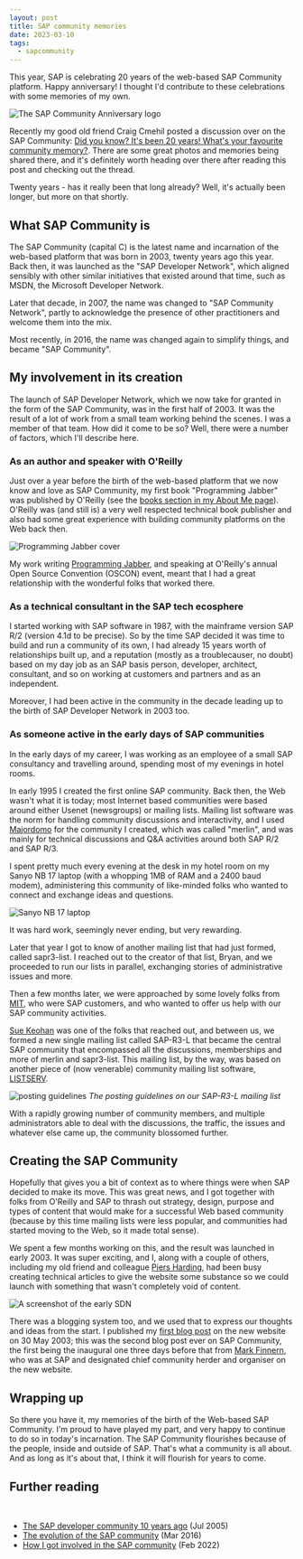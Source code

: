 ```yaml
---
layout: post
title: SAP community memories
date: 2023-03-10
tags:
  - sapcommunity
---
```


This year, SAP is celebrating 20 years of the web-based SAP Community platform. Happy anniversary! I thought I'd contribute to these celebrations with some memories of my own.

![The SAP Community Anniversary logo](/images/2023/03/sap-community-anniversary.png)

Recently my good old friend Craig Cmehil posted a discussion over on the SAP Community: [Did you know? It's been 20 years! What's your favourite community memory?](https://groups.community.sap.com/t5/coffee-corner-discussions/did-you-know-it-s-been-20-years-what-s-your-favourite-community/m-p/220754). There are some great photos and memories being shared there, and it's definitely worth heading over there after reading this post and checking out the thread. 

Twenty years - has it really been that long already? Well, it's actually been longer, but more on that shortly.

## What SAP Community is

The SAP Community (capital C) is the latest name and incarnation of the web-based platform that was born in 2003, twenty years ago this year. Back then, it was launched as the "SAP Developer Network", which aligned sensibly with other similar initiatives that existed around that time, such as MSDN, the Microsoft Developer Network. 

Later that decade, in 2007, the name was changed to "SAP Community Network", partly to acknowledge the presence of other practitioners and welcome them into the mix. 

Most recently, in 2016, the name was changed again to simplify things, and became "SAP Community". 

## My involvement in its creation

The launch of SAP Developer Network, which we now take for granted in the form of the SAP Community, was in the first half of 2003. It was the result of a lot of work from a small team working behind the scenes. I was a member of that team. How did it come to be so? Well, there were a number of factors, which I'll describe here.

### As an author and speaker with O'Reilly

Just over a year before the birth of the web-based platform that we now know and love as SAP Community, my first book "Programming Jabber" was published by O'Reilly (see the [books section in my About Me page](https://qmacro.org/about/#books)). O'Reilly was (and still is) a very well respected technical book publisher and also had some great experience with building community platforms on the Web back then. 

![Programming Jabber cover](/images/books/programmingjabber.png)

My work writing [Programming Jabber](https://www.oreilly.com/library/view/programming-jabber/0596002025/), and speaking at O'Reilly's annual Open Source Convention (OSCON) event, meant that I had a great relationship with the wonderful folks that worked there. 

### As a technical consultant in the SAP tech ecosphere

I started working with SAP software in 1987, with the mainframe version SAP R/2 (version 4.1d to be precise). So by the time SAP decided it was time to build and run a community of its own, I had already 15 years worth of relationships built up, and a reputation (mostly as a troublecauser, no doubt) based on my day job as an SAP basis person, developer, architect, consultant, and so on working at customers and partners and as an independent. 

Moreover, I had been active in the community in the decade leading up to the birth of SAP Developer Network in 2003 too.

### As someone active in the early days of SAP communities

In the early days of my career, I was working as an employee of a small SAP consultancy and travelling around, spending most of my evenings in hotel rooms. 

In early 1995 I created the first online SAP community. Back then, the Web wasn't what it is today; most Internet based communities were based around either Usenet (newsgroups) or mailing lists. Mailing list software was the norm for handling community discussions and interactivity, and I used [Majordomo](https://en.wikipedia.org/wiki/Majordomo_(software)) for the community I created, which was called "merlin", and was mainly for technical discussions and Q&A activities around both SAP R/2 and SAP R/3. 

I spent pretty much every evening at the desk in my hotel room on my Sanyo NB 17 laptop (with a whopping 1MB of RAM and a 2400 baud modem), administering this community of like-minded folks who wanted to connect and exchange ideas and questions. 

![Sanyo NB 17 laptop](/images/2023/03/sanyo-nb-17.png)

It was hard work, seemingly never ending, but very rewarding. 

Later that year I got to know of another mailing list that had just formed, called sapr3-list. I reached out to the creator of that list, Bryan, and we proceeded to run our lists in parallel, exchanging stories of administrative issues and more. 

Then a few months later, we were approached by some lovely folks from [MIT](https://www.mit.edu/), who were SAP customers, and who wanted to offer us help with our SAP community activities. 

[Sue Keohan](https://people.sap.com/susan.keohan) was one of the folks that reached out, and between us, we formed a new single mailing list called SAP-R3-L that became the central SAP community that encompassed all the discussions, memberships and more of merlin and sapr3-list. This mailing list, by the way, was based on another piece of (now venerable) community mailing list software, [LISTSERV](https://en.wikipedia.org/wiki/LISTSERV). 

![posting guidelines](/images/2023/03/posting-guidelines.png)
_The posting guidelines on our SAP-R3-L mailing list_

With a rapidly growing number of community members, and multiple administrators able to deal with the discussions, the traffic, the issues and whatever else came up, the community blossomed further. 

## Creating the SAP Community

Hopefully that gives you a bit of context as to where things were when SAP decided to make its move. This was great news, and I got together with folks from O'Reilly and SAP to thrash out strategy, design, purpose and types of content that would make for a successful Web based community (because by this time mailing lists were less popular, and communities had started moving to the Web, so it made total sense).

We spent a few months working on this, and the result was launched in early 2003. It was super exciting, and I, along with a couple of others, including my old friend and colleague [Piers Harding](https://www.skatelescope.nz/piers-harding/), had been busy creating technical articles to give the website some substance so we could launch with something that wasn't completely void of content. 

![A screenshot of the early SDN](/images/2023/03/sdn-screenshot.png)

There was a blogging system too, and we used that to express our thoughts and ideas from the start. I published my [first blog post](https://blogs.sap.com/2003/05/30/the-sapmysql-partnership/) on the new website on 30 May 2003; this was the second blog post ever on SAP Community, the first being the inaugural one three days before that from [Mark Finnern](https://finnern.com/), who was at SAP and designated chief community herder and organiser on the new website.

## Wrapping up

So there you have it, my memories of the birth of the Web-based SAP Community. I'm proud to have played my part, and very happy to continue to do so in today's incarnation. The SAP Community flourishes because of the people, inside and outside of SAP. That's what a community is all about. And as long as it's about that, I think it will flourish for years to come. 

## Further reading

<br/>

* [The SAP developer community 10 years ago](https://blogs.sap.com/2005/07/04/the-sap-developer-community-10-years-ago/) (Jul 2005)
* [The evolution of the SAP community](https://qmacro.org/blog/posts/2016/03/10/the-evolution-of-the-sap-community/) (Mar 2016)
* [How I got involved in the SAP community](https://qmacro.org/blog/posts/2022/02/09/how-i-got-involved-in-the-sap-community) (Feb 2022)

